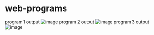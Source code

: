 # web-programs
program 1 output
![image](https://github.com/sunainaBhavanagary/web-programs/assets/136686725/4c8299fb-ca0f-4ac1-a669-4da1dfe005b0)
program 2 output
![image](https://github.com/sunainaBhavanagary/web-programs/assets/136686725/a5eadf37-f1d8-4b23-8a39-9700fd748623)
program 3 output
![image](https://github.com/sunainaBhavanagary/web-programs/assets/136686725/35cfd893-3813-4b0d-bafb-df9f4d6149c9)
